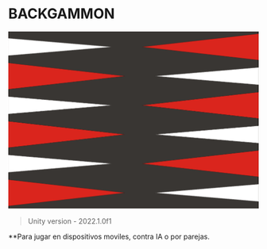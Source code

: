 
# BACKGAMMON

![](https://github.com/camilo1962/Backgammon/blob/main/Assets/Resources/Sprites/Backgammon_Board.png)


> Unity version - 2022.1.0f1

**Para jugar en dispositivos moviles, contra IA o por parejas.

